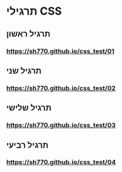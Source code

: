 # תרגילי CSS

## תרגיל ראשון

### <https://sh770.github.io/css_test/01>

## תרגיל שני

### <https://sh770.github.io/css_test/02>

## תרגיל שלישי

### <https://sh770.github.io/css_test/03>

## תרגיל רביעי

### <https://sh770.github.io/css_test/04>

<!-- ***
***

## פרויקט סיום

***
*** -->

<!-- ## פרויקט ראשון

### <https://sh770.github.io/css_test/p1> -->

<!-- ## פרויקט שני

### <https://sh770.github.io/css_test/p2> -->

<!-- ## פרויקט שלישי

### <https://sh770.github.io/css_test/p3> -->

<!-- ## פרויקט רביעי

### <https://sh770.github.io/css_test/p4> -->

<!-- ## פרויקט חמישי

### <https://sh770.github.io/css_test/p5> -->

<!-- ## פרויקט שישי

### <https://sh770.github.io/css_test/p6> -->

<!-- ## פרויקט שביעי

### <https://sh770.github.io/css_test/p7> -->

<!-- ## פרויקט שמיני

### <https://sh770.github.io/css_test/p8> -->
